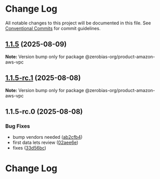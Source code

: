 # Change Log

All notable changes to this project will be documented in this file.
See [Conventional Commits](https://conventionalcommits.org) for commit guidelines.

## [1.1.5](https://github.com/zerobias-org/product/compare/@zerobias-org/product-amazon-aws-vpc@1.1.5-rc.1...@zerobias-org/product-amazon-aws-vpc@1.1.5) (2025-08-09)

**Note:** Version bump only for package @zerobias-org/product-amazon-aws-vpc





## [1.1.5-rc.1](https://github.com/zerobias-org/product/compare/@zerobias-org/product-amazon-aws-vpc@1.1.5-rc.0...@zerobias-org/product-amazon-aws-vpc@1.1.5-rc.1) (2025-08-08)

**Note:** Version bump only for package @zerobias-org/product-amazon-aws-vpc





## 1.1.5-rc.0 (2025-08-08)


### Bug Fixes

* bump vendors needed ([ab2cfb4](https://github.com/zerobias-org/product/commit/ab2cfb4a9cf2e3008e08b068f98011fec096c932))
* first data lets review ([02aee6e](https://github.com/zerobias-org/product/commit/02aee6e8c4f11675de7c63a00f4c8254a67a4dd7))
* fixes ([33d56bc](https://github.com/zerobias-org/product/commit/33d56bcaedf3fa5e3939a33c0fb57eda53539d05))





# Change Log
